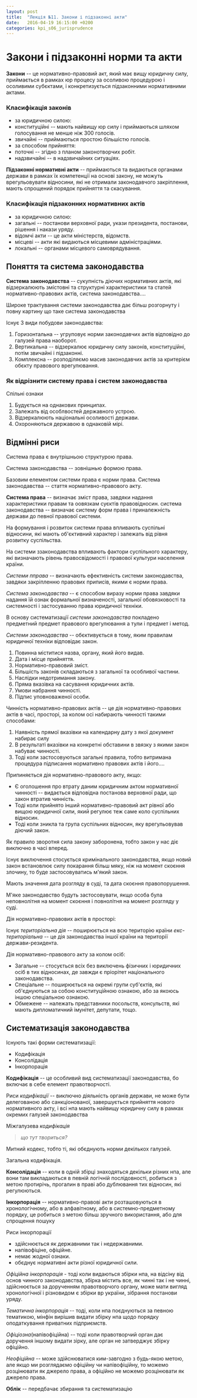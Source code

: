 ```yaml
---
layout: post
title:  "Лекція №11. Закони і підзаконні акти"
date:   2016-04-19 16:15:00 +0200
categories: kpi_s06_jurisprudence
---
```


# Закони і підзаконні норми та акти

**Закони** -- це нормативно-правовий акт, який має вищу юридичну силу, приймається в рамках юр процесу за осоливою процедурою і осоливими субєктами, і конкретизується підзаконними нормативними актами.

### Класифікація законів

- за юридичною силою:
 - конституційні -- мають найвищу юр силу і приймаються шляхом голосування не менше ніж 300 голосів.
 - звичайні -- приймаються простою більшістю голосів.
- за способом прийняття:
 - поточні -- згідно з планом законотворчих робіт.
 - надзвичайні -- в надзвичайних ситуаціях.

 **Підзаконні нормативні акти** -- приймаються та видаються органами держави в рамках їх компетенції на основі закону, не можуть врегульовувати відносини, які не отримали законодавчого закріплення, мають спрощений порядок прийняття та скасування.

### Класифікація підзаконних нормативних актів
- за юридичною силою:
 - загальні -- постанови верховної ради, укази президента, постанови, рішення і накази уряду.
 - відомчі акти -- це акти міністерств, відомств.
 - місцеві -- акти які видаються місцевими адміністраціями.
 - локальні -- органами місцевого самоврядування.

##  Поняття та система законодавства

 **Система законодавства** -- сукупність діючих нормативних актів, які відзеркалюють змістовні та структурні характеристики та статей нормативно-правових актів, система законодавства....

Широке трактування системи законодавства дає більш розгорнуту і повну картину що таке система законодавства

Існує 3 види побудови законодавства:

1. Горизонтальна -- угруповує норми законодавчих актів відповідно до галузей права наоборот.
2. Вертикальна -- відзеркалює юридичну силу законів, конституційні, потім звичайні і підзаконні.
3. Комплексна -- розподіляємо масив законодавчих актів за критерієм обєкту правового врегулювання.

### Як відрізнити систему права і систем законодавства

Cпільні ознаки

1. Будується на однакових принципах.
2. Залежать від особлвостей державного устрою.
3. Відзеркалюють національні осоливості держави.
4. Охороняються державою в однаковій мірі.

## Відмінні риси

Система права є внутрішньою структурою права.

Система законодавства -- зовнішнью формою права.

Базовим елементом системи права є норми права.
Система законодавства -- стаття нормативно-правового акту.

**Система права** -- визначає зміст права, завдяки надання характеристики правам та оовязкам суєктів правовідносин.
система законодавства -- визначає систему форм права і приналежність держави до певної правової системи.

На формування і розвиток системи права впливають суспільні відносини, які мають об'єктивний характер і залежать від рівня розвитку суспільства.

На системи ззаконодавства впливають фактори суспільного характеру, які визначають рівень правосвідомості і правової культури населення країни.

*Системи пправа* -- визначають ефективність системи законодавства, завдяки закріпленню правових приписів, якими є норми права.

*Система законодавства* -- є способом виразу норми права завдяки надання їй ознак формальної визначеності, загальної обовязковості та системності і застосуванню права юридичної техніки.

В основу систематизації *системи законодавства* покладено предметний предмет правового врегулювання а тули і предмет і метод.

*Системи законодавства* -- обєктивується в тому, яким правилам юридичної техніки відповідає закон.
1. Повинна міститися назва, органу, який його видав.
2. Дата і місце прийняття.
3. Нормативно-правовий зміст.
4. Більшість законів складаються з загальної та особливої частини.
5. Наслідки недотримання закону.
6. Пряма вказівка на сасування юридичних актів.
7. Умови набрання чинності.
8. Підпис уповноваженої особи.

Чинність нормативно-правових актів -- це дія нормативно-правових актів в часі, просторі, за колом осі
набирають чинності такими способами:

1. Наявність прямої вказівки на календарну дату з якої документ набирає силу
2. В результаті вказівки на конкретні обставини в звязку з якими закон набуває чинності.
3. Тоді коли застосовуються загальні правила, тобто витримана процедура підписання нормативно правових актів і його....

Припиняється дія нормативно-правового акту, якщо:

- Є оголошення про втрату даним юридичним актом нормативної чинності -- видається відповідна постанова верховної ради, що закон втратив чинність.
- Тоді коли прийнято інший нормативно-правовий акт рівної або вищою юридичної сили, який регулює теж саме коло суспільних відносин.
- Тоді коли зникла та група суспільних відносин, яку врегульовував діючий закон.

Як правило зворотня сила закону заборонена, тобто закон у нас діє виключно в часі вперед.

Існує виключення стосується кримінального законодавства, якщо новий закон встановлює силу покарання більш мяку, ніж на момент скоєння злочину, то буде застосовуватись м'який закон.

Мають значення дата розгляду в суді, та дата скоєння правопорушення.

М'яке законодавство будуть застосовувати, якщо особа була неповнолітня на момент скоєння і повнолітня на момент розгляду у суді.

Дія нормативно-правових актів в просторі:

Існує *територіальна дія* -- поширюється на всю територію країни
*екс-територіальна* -- це дія законодавства іншої країни на території держави-резидента.

Дія нормативно-правового акту за колом осіб:

- Загальне -- стосується всіх без виключень фізичних і юридичних осіб в тих відносинах, де завжди є пріорітет національного законодавства.
- Спеціальне -- поширюється на окремі групи суб'єктів, які об'єднуються за собою конституційною ознакою, або за якоюсь іншою спеціальною ознакою.
- Обмежене -- належать представники посольств, консульств, які мають дипломатичний імунітет, депутати, тощо.

## Систематизація законодавства

Існують такі форми систематизації:

- Кодифікація
- Консолідація
- Інкорпорація

**Кодифікація** -- це особливий вид систематизації законодавства, бо включає в себе елемент правотворчості.

Риси *кодифікації* -- виключно діяльність органів держави, не може бути делегованою або санкціонованої, завершується прийняття нового нормативного акту, і всі нпа мають найвищу юридичну силу в рамках окремих галузей законодавства

Міжгалузева *кодифікація*
>_що тут твориться?_

Митний кодекс, тобто ті, які обєднують норми декількох галузей.

Загальна кодифікація.


**Консолідація** -- коли в одній збірці знаходяться декільки різних нпа, але вони там викладаються в певній логічній послідовності, робиться з метою протирічь, прогалин в праві або дублювання тих відносин, які регулюються.

**Інкорпорація** -- нормативно-правові акти розташовуються в хронологічному, або в алфавітному, або в системно-предметному порядку, це робиться з метою більш зручного використання, або для спрощення пошуку

Риси інкорпорації

- здійснюється як державними так і недержавними.
- напівофіціне, офіційне.
- немає жодної ознаки.
- обєднує нормативні акти різної юридичної сили.

*Офіційна інкорпорація* - тоді коли видаються збірки нпа, на відсіну від основ чинного законодавства, збірка містить все, як чинні так і не чинні, здійснюється за дорученням правотворчого органу, може мати вигляд хронологічної і різновидом є збірки вр україни, зібрання постанови уряду.

*Тематична інкорпорація* -- тоді, коли нпа поєднуються за певною тематикою, мінфін вирішив видати збірку нпа щодо порядку оподаткування приватних підприємств.

*Офіціозна*(напівофіційна) -- тоді коли правотворчий орган дає доручення іншому видати зірку, але орган не затверджує збірку офіційно.

*Неофіційна* -- може здійснюватися ким-завгодно з будь-якою метою, але якщо ми розглядаємо офіційну чи напівофіційну, то можемо розцінювати як джерело права, а офіційно не можемо розцінювати як джерело права.

**Облік** -- передбачає збирання та систематизацію
